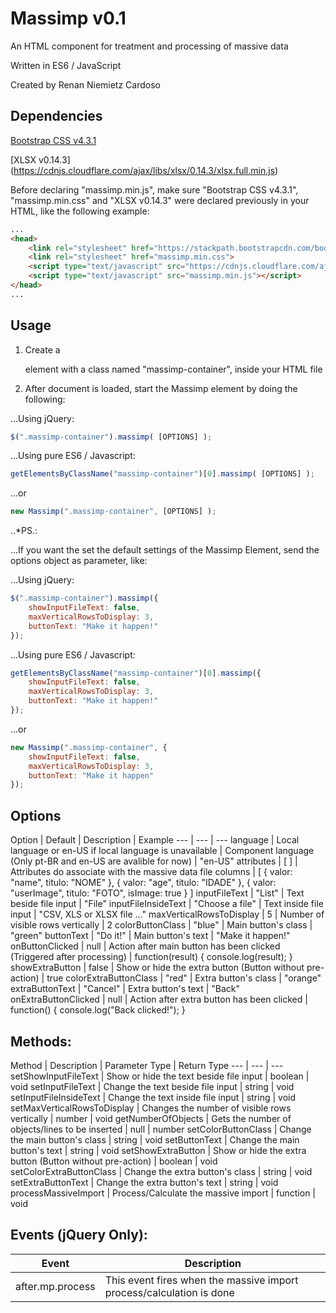 # Massimp v0.1
An HTML component for treatment and processing of massive data

Written in ES6 / JavaScript

Created by Renan Niemietz Cardoso

## Dependencies
[Bootstrap CSS v4.3.1](https://stackpath.bootstrapcdn.com/bootstrap/4.3.1/css/bootstrap.min.css)

[XLSX v0.14.3] (https://cdnjs.cloudflare.com/ajax/libs/xlsx/0.14.3/xlsx.full.min.js)

Before declaring "massimp.min.js", make sure "Bootstrap CSS v4.3.1", "massimp.min.css" and "XLSX v0.14.3" were declared previously in your HTML, like the following example:
```html
...
<head>
    <link rel="stylesheet" href="https://stackpath.bootstrapcdn.com/bootstrap/4.3.1/css/bootstrap.min.css">
    <link rel="stylesheet" href="massimp.min.css">
    <script type="text/javascript" src="https://cdnjs.cloudflare.com/ajax/libs/xlsx/0.14.3/xlsx.full.min.js"></script>
    <script type="text/javascript" src="massimp.min.js"></script>
</head>
...
```

## Usage

1. Create a <div> element with a class named "massimp-container", inside your HTML file

2. After document is loaded, start the Massimp element by doing the following:

...Using jQuery:
```javascript
$(".massimp-container").massimp( [OPTIONS] );
```

...Using pure ES6 / Javascript:
```javascript
getElementsByClassName("massimp-container")[0].massimp( [OPTIONS] );
```
...or
```javascript
new Massimp(".massimp-container", [OPTIONS] );
```
..*PS.:

...If you want the set the default settings of the Massimp Element, send the options object as parameter, like:

...Using jQuery:
```javascript
$(".massimp-container").massimp({
    showInputFileText: false,
    maxVerticalRowsToDisplay: 3,
    buttonText: "Make it happen!"
});
```

...Using pure ES6 / Javascript:
```javascript
getElementsByClassName("massimp-container")[0].massimp({
    showInputFileText: false,
    maxVerticalRowsToDisplay: 3,
    buttonText: "Make it happen!"
});
```
...or
```javascript
new Massimp(".massimp-container", {
    showInputFileText: false,
    maxVerticalRowsToDisplay: 3,
    buttonText: "Make it happen"
});
```

## Options

Option | Default | Description | Example
--- | --- | ---
language | Local language or en-US if local language is unavailable | Component language (Only pt-BR and en-US are avalible for now) | "en-US"
attributes | [ ] | Attributes do associate with the massive data file columns | [ { valor: "name", titulo: "NOME" }, { valor: "age", titulo: "IDADE" }, { valor: "userImage", titulo: "FOTO", isImage: true } ]
inputFileText | "List" | Text beside file input | "File"
inputFileInsideText | "Choose a file" | Text inside file input | "CSV, XLS or XLSX file ..."
maxVerticalRowsToDisplay | 5 | Number of visible rows vertically | 2
colorButtonClass | "blue" | Main button's class | "green"
buttonText | "Do it!" | Main button's text | "Make it happen!"
onButtonClicked | null | Action after main button has been clicked (Triggered after processing) | function(result) { console.log(result); }
showExtraButton | false | Show or hide the extra button (Button without pre-action) | true
colorExtraButtonClass | "red" | Extra button's class | "orange"
extraButtonText | "Cancel" | Extra button's text | "Back"
onExtraButtonClicked | null | Action after extra button has been clicked | function() { console.log("Back clicked!"); }

## Methods:

Method | Description | Parameter Type | Return Type
--- | --- | ---
setShowInputFileText | Show or hide the text beside file input | boolean | void
setInputFileText | Change the text beside file input | string | void
setInputFileInsideText | Change the text inside file input | string | void
setMaxVerticalRowsToDisplay | Changes the number of visible rows vertically | number | void
getNumberOfObjects | Gets the number of objects/lines to be inserted | null | number
setColorButtonClass | Change the main button's class | string | void
setButtonText | Change the main button's text | string | void
setShowExtraButton | Show or hide the extra button (Button without pre-action) | boolean | void
setColorExtraButtonClass | Change the extra button's class | string | void
setExtraButtonText | Change the extra button's text | string | void
processMassiveImport | Process/Calculate the massive import | function | void

## Events (jQuery Only):

Event | Description
--- | ---
after.mp.process | This event fires when the massive import process/calculation is done